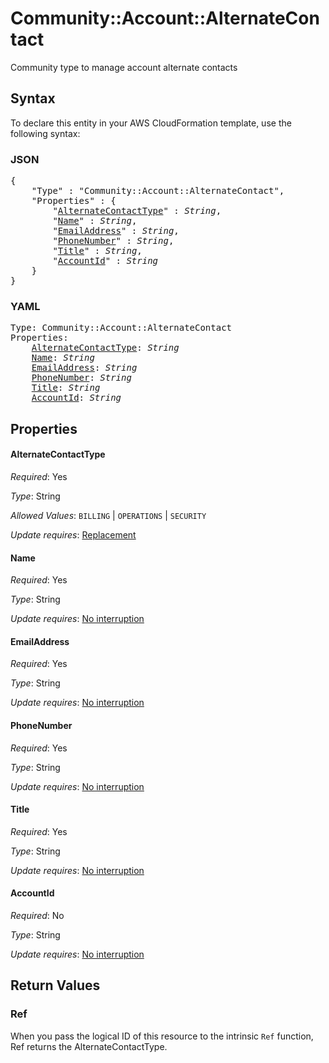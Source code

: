 # Community::Account::AlternateContact

Community type to manage account alternate contacts

## Syntax

To declare this entity in your AWS CloudFormation template, use the following syntax:

### JSON

<pre>
{
    "Type" : "Community::Account::AlternateContact",
    "Properties" : {
        "<a href="#alternatecontacttype" title="AlternateContactType">AlternateContactType</a>" : <i>String</i>,
        "<a href="#name" title="Name">Name</a>" : <i>String</i>,
        "<a href="#emailaddress" title="EmailAddress">EmailAddress</a>" : <i>String</i>,
        "<a href="#phonenumber" title="PhoneNumber">PhoneNumber</a>" : <i>String</i>,
        "<a href="#title" title="Title">Title</a>" : <i>String</i>,
        "<a href="#accountid" title="AccountId">AccountId</a>" : <i>String</i>
    }
}
</pre>

### YAML

<pre>
Type: Community::Account::AlternateContact
Properties:
    <a href="#alternatecontacttype" title="AlternateContactType">AlternateContactType</a>: <i>String</i>
    <a href="#name" title="Name">Name</a>: <i>String</i>
    <a href="#emailaddress" title="EmailAddress">EmailAddress</a>: <i>String</i>
    <a href="#phonenumber" title="PhoneNumber">PhoneNumber</a>: <i>String</i>
    <a href="#title" title="Title">Title</a>: <i>String</i>
    <a href="#accountid" title="AccountId">AccountId</a>: <i>String</i>
</pre>

## Properties

#### AlternateContactType

_Required_: Yes

_Type_: String

_Allowed Values_: <code>BILLING</code> | <code>OPERATIONS</code> | <code>SECURITY</code>

_Update requires_: [Replacement](https://docs.aws.amazon.com/AWSCloudFormation/latest/UserGuide/using-cfn-updating-stacks-update-behaviors.html#update-replacement)

#### Name

_Required_: Yes

_Type_: String

_Update requires_: [No interruption](https://docs.aws.amazon.com/AWSCloudFormation/latest/UserGuide/using-cfn-updating-stacks-update-behaviors.html#update-no-interrupt)

#### EmailAddress

_Required_: Yes

_Type_: String

_Update requires_: [No interruption](https://docs.aws.amazon.com/AWSCloudFormation/latest/UserGuide/using-cfn-updating-stacks-update-behaviors.html#update-no-interrupt)

#### PhoneNumber

_Required_: Yes

_Type_: String

_Update requires_: [No interruption](https://docs.aws.amazon.com/AWSCloudFormation/latest/UserGuide/using-cfn-updating-stacks-update-behaviors.html#update-no-interrupt)

#### Title

_Required_: Yes

_Type_: String

_Update requires_: [No interruption](https://docs.aws.amazon.com/AWSCloudFormation/latest/UserGuide/using-cfn-updating-stacks-update-behaviors.html#update-no-interrupt)

#### AccountId

_Required_: No

_Type_: String

_Update requires_: [No interruption](https://docs.aws.amazon.com/AWSCloudFormation/latest/UserGuide/using-cfn-updating-stacks-update-behaviors.html#update-no-interrupt)

## Return Values

### Ref

When you pass the logical ID of this resource to the intrinsic `Ref` function, Ref returns the AlternateContactType.
